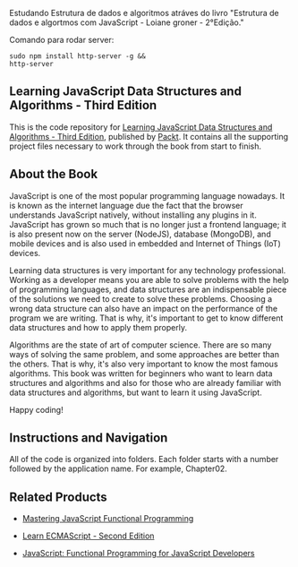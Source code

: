 Estudando Estrutura de dados e algoritmos atráves do livro "Estrutura de dados e algortmos com JavaScript - Loiane groner - 2°Edição."

Comando para rodar server: 
```
sudo npm install http-server -g &&
http-server
```


## Learning JavaScript Data Structures and Algorithms - Third Edition
This is the code repository for [Learning JavaScript Data Structures and Algorithms - Third Edition](https://www.packtpub.com/web-development/learning-javascript-data-structures-and-algorithms-third-edition?utm_source=github&utm_medium=repository&utm_campaign=9781788623872), published by [Packt](https://www.packtpub.com/?utm_source=github). It contains all the supporting project files necessary to work through the book from start to finish.
## About the Book
JavaScript is one of the most popular programming language nowadays. It is known as the internet language due the fact that the browser understands JavaScript natively, without installing any plugins in it. JavaScript has grown so much that is no longer just a frontend language; it is also present now on the server (NodeJS), database (MongoDB), and mobile devices and is also used in embedded and Internet of Things (IoT) devices.

Learning data structures is very important for any technology professional. Working as a developer means you are able to solve problems with the help of programming languages, and data structures are an indispensable piece of the solutions we need to create to solve these problems. Choosing a wrong data structure can also have an impact on the performance of the program we are writing. That is why, it's important to get to know different data structures and how to apply them properly.

Algorithms are the state of art of computer science. There are so many ways of solving the same problem, and some approaches are better than the others. That is why, it's also very important to know the most famous algorithms.
This book was written for beginners who want to learn data structures and algorithms and also for those who are already familiar with data structures and algorithms, but want to learn it using JavaScript.

Happy coding!
## Instructions and Navigation
All of the code is organized into folders. Each folder starts with a number followed by the application name. For example, Chapter02.
## Related Products
* [Mastering JavaScript Functional Programming](https://www.packtpub.com/web-development/mastering-javascript-functional-programming?utm_source=github&utm_medium=repository&utm_campaign=9781787287440)

* [Learn ECMAScript - Second Edition](https://www.packtpub.com/web-development/learn-ecmascript-second-edition?utm_source=github&utm_medium=repository&utm_campaign=9781788620062)

* [JavaScript: Functional Programming for JavaScript Developers](https://www.packtpub.com/web-development/javascript-functional-programming-javascript-developers?utm_source=github&utm_medium=repository&utm_campaign=9781787124660)
